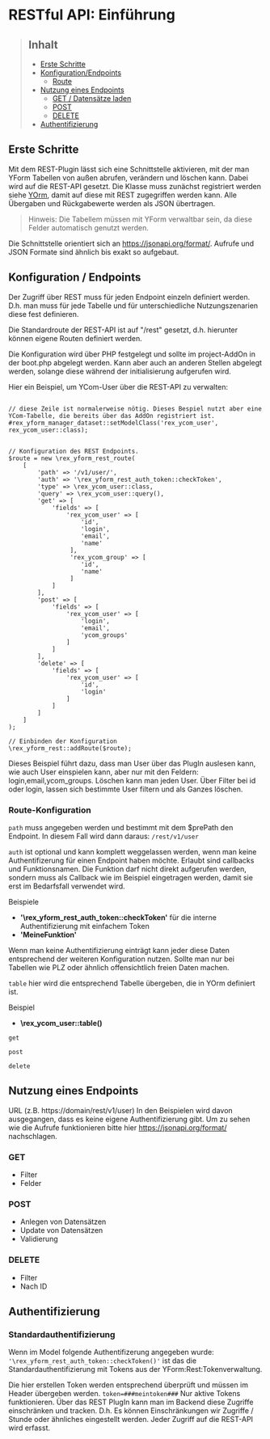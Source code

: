 # RESTful API: Einführung

> ## Inhalt
> - [Erste Schritte](#erste-schritte)
> - [Konfiguration/Endpoints](#config)
>   - [Route](#config-route)
> - [Nutzung eines Endpoints](#use)
>   - [GET / Datensätze laden](#use-get)
>   - [POST](#use-post)
>   - [DELETE](#use-delete)
> - [Authentifizierung](#auth)

<a name="erste schritte"></a>
## Erste Schritte

Mit dem REST-Plugin lässt sich eine Schnittstelle aktivieren, mit der man YForm Tabellen von außen abrufen, verändern und löschen kann. Dabei wird auf die REST-API gesetzt.
Die Klasse muss zunächst registriert werden siehe [YOrm](yorm.md), damit auf diese mit REST zugegriffen werden kann. Alle Übergaben und Rückgabewerte werden als JSON übertragen.

> Hinweis: Die Tabellem müssen mit YForm verwaltbar sein, da diese Felder automatisch genutzt werden.

Die Schnittstelle orientiert sich an https://jsonapi.org/format/. Aufrufe und JSON Formate sind ähnlich bis exakt so aufgebaut.

<a name="config"></a>
## Konfiguration / Endpoints

Der Zugriff über REST muss für jeden Endpoint einzeln definiert werden. D.h. man muss für jede Tabelle und für unterschiedliche Nutzungszenarien diese fest definieren.

Die Standardroute der REST-API ist auf "/rest" gesetzt, d.h. hierunter können eigene Routen definiert werden. 

Die Konfiguration wird über PHP festgelegt und sollte im project-AddOn in der boot.php abgelegt werden. Kann aber auch an anderen Stellen abgelegt werden, solange diese während der initialisierung aufgerufen wird.


Hier ein Beispiel, um YCom-User über die REST-API zu verwalten:


```

// diese Zeile ist normalerweise nötig. Dieses Bespiel nutzt aber eine YCom-Tabelle, die bereits über das AddOn registriert ist.
#rex_yform_manager_dataset::setModelClass('rex_ycom_user', rex_ycom_user::class);


// Konfiguration des REST Endpoints.
$route = new \rex_yform_rest_route(
    [
        'path' => '/v1/user/',
        'auth' => '\rex_yform_rest_auth_token::checkToken',
        'type' => \rex_ycom_user::class,
        'query' => \rex_ycom_user::query(),
        'get' => [
            'fields' => [
                'rex_ycom_user' => [
                    'id',
                    'login',
                    'email',
                    'name'
                 ],
                 'rex_ycom_group' => [
                    'id',
                    'name'
                 ]
            ]
        ],
        'post' => [
            'fields' => [
                'rex_ycom_user' => [
                    'login',
                    'email',
                    'ycom_groups'
                ]
            ]
        ],
        'delete' => [
            'fields' => [
                'rex_ycom_user' => [
                    'id',
                    'login'
                ]
            ]
        ]
    ]
);

// Einbinden der Konfiguration
\rex_yform_rest::addRoute($route);
```

Dieses Beispiel führt dazu, dass man User über das PlugIn auslesen kann, wie auch User einspielen kann, aber nur mit den Feldern: login,email,ycom_groups. 
Löschen kann man jeden User. Über Filter bei id oder login, lassen sich bestimmte User filtern und als Ganzes löschen.



<a name="config-route"></a>
### Route-Konfiguration

`path`
muss angegeben werden und bestimmt mit dem $prePath den Endpoint. In diesem Fall wird dann daraus: `/rest/v1/user`

`auth`
ist optional und kann komplett weggelassen werden, wenn man keine Authentifizerung für einen Endpoint haben möchte. Erlaubt sind callbacks und Funktionsnamen. 
Die Funktion darf nicht direkt aufgerufen werden, sondern muss als Callback wie im Beispiel eingetragen werden, damit sie erst im Bedarfsfall verwendet wird.

Beispiele

* **'\rex_yform_rest_auth_token::checkToken'** für die interne Authentifizierung mit einfachem Token
* **'MeineFunktion'**

Wenn man keine Authentifizierung einträgt kann jeder diese Daten entsprechend der weiteren Konfiguration nutzen. Sollte man nur bei Tabellen wie PLZ oder ähnlich offensichtlich freien Daten machen.


`table`
hier wird die entsprechend Tabelle übergeben, die in YOrm definiert ist.

Beispiel

* **\rex_ycom_user::table()**

`get`

`post`

`delete`

<a name="use"></a>
## Nutzung eines Endpoints

URL (z.B. https://domain/rest/v1/user)
In den Beispielen wird davon ausgegangen, dass es keine eigene Authentifizierung gibt. Um zu sehen wie die Aufrufe funktionieren bitte hier https://jsonapi.org/format/ nachschlagen. 

<a name="use-get"></a>
### GET

* Filter
* Felder

<a name="use-post"></a>
### POST

* Anlegen von Datensätzen
* Update von Datensätzen
* Validierung

<a name="use-delete"></a>
### DELETE

* Filter
* Nach ID

<a name="auth"></a>
## Authentifizierung

### Standardauthentifizierung

Wenn im Model folgende Authentifizerung angegeben wurde: `'\rex_yform_rest_auth_token::checkToken()'` ist das die Standardauthentifizierung mit Tokens aus der YForm:Rest:Tokenverwaltung.

Die hier erstellen Token werden entsprechend überprüft und müssen im Header übergeben werden. `token=###meintoken###` Nur aktive Tokens funktionieren. 
Über das REST PlugIn kann man im Backend diese Zugriffe einschränken und tracken. D.h. Es können Einschränkungen wir Zugriffe / Stunde oder ähnliches eingestellt werden. 
Jeder Zugriff auf die REST-API wird erfasst. 